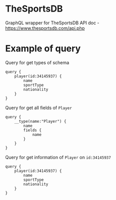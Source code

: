 # TheSportsDB
GraphQL wrapper for TheSportsDB
API doc - https://www.thesportsdb.com/api.php

# Example of query

Query for get types of schema

```
query {
    player(id:34145937) {
        name
        sportType
        nationality
    }
}
```

Query for get all fields of `Player`

```
query {
    __type(name:"Player") {
        name
        fields {
            name
        }
    }
}
```

Query for get information of `Player` on `id:34145937`

```
query {
    player(id:34145937) {
        name
        sportType
        nationality
    }
}
```